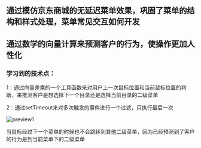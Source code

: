 ## 通过模仿京东商城的无延迟菜单效果，巩固了菜单的结构和样式处理，菜单常见交互如何开发
## 通过数学的向量计算来预测客户的行为，使操作更加人性化

### 学习到的技术点：

1：通过向量差乘的一个工具函数来对用户上一次鼠标位置和当前鼠标位置的判断，来推测客户是想选择下一个目录还是选择当前目录的二级菜单

2：通过setTimeout来对多次触发的事件进行一个过滤，只执行最后一次

![preview1](https://github.com/mrzqii/myproject/blob/master/JS%E4%BA%AC%E4%B8%9C%E6%97%A0%E5%BB%B6%E8%BF%9F%E8%8F%9C%E5%8D%95-%E5%AE%9E%E7%94%A8%E6%8A%80%E6%9C%AF/%E5%9B%BE%E8%A7%A3.jpg)

当鼠标经过下一个菜单的时候也不会跳转到其他二级菜单，因为已经预测到了客户的行为是到当前菜单下的二级菜单

